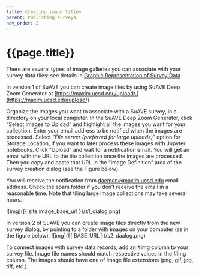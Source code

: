 ```yaml
---
title: Creating image titles
parent: Publishing surveys
nav_order: 2
---
```


# {{page.title}}

There are several types of image galleries you can associate with your survey data files: see details in [Graphic Representation of Survey Data](http://suave.sdsc.edu/wp-admin/post.php?action=edit&post=3551)

In version 1 of SuAVE you can create image tiles by using SuAVE Deep Zoom Generator at [https://maxim.ucsd.edu/upload/.](https://maxim.ucsd.edu/upload/)

Organize the images you want to associate with a SuAVE survey, in a  directory on your local computer. In the SuAVE Deep Zoom Generator,  click “Select Images to Upload” and highlight all the images you want  for your collection. Enter your email address to be notified when the  images are processed. Select “*File server (preferred for large uploads)*” option for Storage Location, if you want to later process these images  with Jupyter notebooks. Click “Upload” and wait for a notification  email. You will get an email with the URL to the tile collection once  the images are processed. Then you copy and paste that URL in the “Image Definition” area of the survey creation dialog (see the Figure below).

You will receive the notification from [daemon@maxim.ucsd.edu](mailto:daemon@maxim.ucsd.edu) email address. Check the spam folder if you don’t receive the email in a  reasonable time. Note that tiling large image collections may take  several hours.

![img]({{ site.image_base_url }}/s1_dialog.png)

 

In version 2 of SuAVE you can create image tiles directly from the new survey  dialog, by pointing to a folder with images on your computer (as in the  figure below). ![img]({{ BASE_URL }}/s2_daalog.png)

 

To connect images with survey data records, add an #img column to  your survey file. Image file names should match respective values in the #img column. The images should have one of image file extensions (png,  gif, jpg, tiff, etc.)
